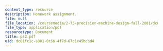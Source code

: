 ```yaml
---
content_type: resource
description: Homework assignment.
file: null
file_location: /coursemedia/2-75-precision-machine-design-fall-2001/dc81fc1ca8810c664f7d67c1c45bdbd4_ps2.pdf
file_type: application/pdf
resourcetype: Document
title: ps2.pdf
uid: dc81fc1c-a881-0c66-4f7d-67c1c45bdbd4
---
```


